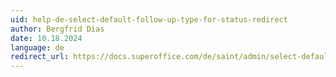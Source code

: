 ```yaml
---
uid: help-de-select-default-follow-up-type-for-status-redirect
author: Bergfrid Dias
date: 10.18.2024
language: de
redirect_url: https://docs.superoffice.com/de/saint/admin/select-default-follow-up-type-for-status.html
---
```

